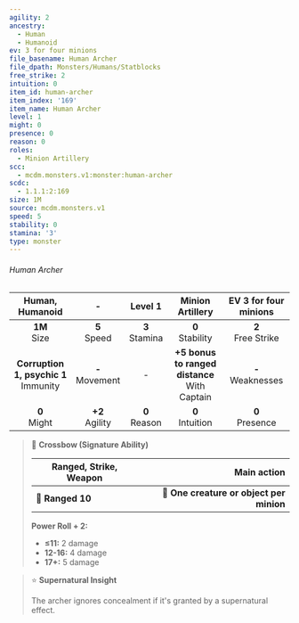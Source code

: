 ```yaml
---
agility: 2
ancestry:
  - Human
  - Humanoid
ev: 3 for four minions
file_basename: Human Archer
file_dpath: Monsters/Humans/Statblocks
free_strike: 2
intuition: 0
item_id: human-archer
item_index: '169'
item_name: Human Archer
level: 1
might: 0
presence: 0
reason: 0
roles:
  - Minion Artillery
scc:
  - mcdm.monsters.v1:monster:human-archer
scdc:
  - 1.1.1:2:169
size: 1M
source: mcdm.monsters.v1
speed: 5
stability: 0
stamina: '3'
type: monster
---
```


###### Human Archer

|              Human, Humanoid              |          -          |      Level 1       |                 Minion Artillery                  | EV 3 for four minions  |
| :---------------------------------------: | :-----------------: | :----------------: | :-----------------------------------------------: | :--------------------: |
|             **1M**<br/> Size              |  **5**<br/> Speed   | **3**<br/> Stamina |               **0**<br/> Stability                | **2**<br/> Free Strike |
| **Corruption 1, psychic 1**<br/> Immunity | **-**<br/> Movement |         -          | **+5 bonus to ranged distance**<br/> With Captain | **-**<br/> Weaknesses  |
|             **0**<br/> Might              | **+2**<br/> Agility | **0**<br/> Reason  |               **0**<br/> Intuition                |  **0**<br/> Presence   |

> 🏹 **Crossbow (Signature Ability)**
>
> | **Ranged, Strike, Weapon** |                          **Main action** |
> | -------------------------- | ---------------------------------------: |
> | **📏 Ranged 10**           | **🎯 One creature or object per minion** |
>
> **Power Roll + 2:**
>
> - **≤11:** 2 damage
> - **12-16:** 4 damage
> - **17+:** 5 damage

> ⭐️ **Supernatural Insight**
>
> The archer ignores concealment if it's granted by a supernatural effect.
